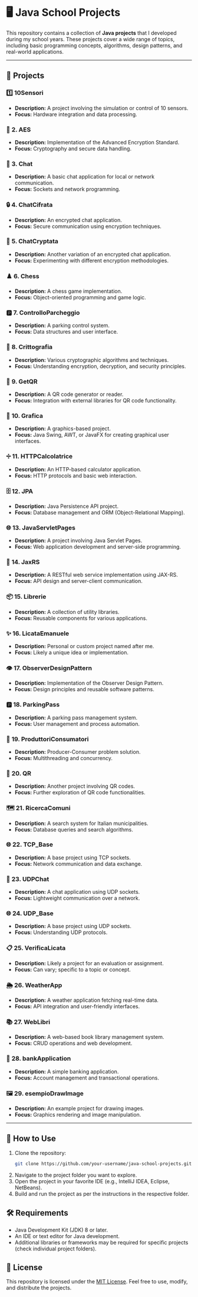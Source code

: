 # 🖥️ **Java School Projects**

This repository contains a collection of **Java projects** that I developed during my school years. These projects cover a wide range of topics, including basic programming concepts, algorithms, design patterns, and real-world applications.

---

## 📂 **Projects**

### 1️⃣ **10Sensori**
- **Description:** A project involving the simulation or control of 10 sensors.
- **Focus:** Hardware integration and data processing.

### 🔐 **2. AES**
- **Description:** Implementation of the Advanced Encryption Standard.
- **Focus:** Cryptography and secure data handling.

### 💬 **3. Chat**
- **Description:** A basic chat application for local or network communication.
- **Focus:** Sockets and network programming.

### 🔒 **4. ChatCifrata**
- **Description:** An encrypted chat application.
- **Focus:** Secure communication using encryption techniques.

### 🔑 **5. ChatCryptata**
- **Description:** Another variation of an encrypted chat application.
- **Focus:** Experimenting with different encryption methodologies.

### ♟️ **6. Chess**
- **Description:** A chess game implementation.
- **Focus:** Object-oriented programming and game logic.

### 🅿️ **7. ControlloParcheggio**
- **Description:** A parking control system.
- **Focus:** Data structures and user interface.

### 🔐 **8. Crittografia**
- **Description:** Various cryptographic algorithms and techniques.
- **Focus:** Understanding encryption, decryption, and security principles.

### 📱 **9. GetQR**
- **Description:** A QR code generator or reader.
- **Focus:** Integration with external libraries for QR code functionality.

### 🎨 **10. Grafica**
- **Description:** A graphics-based project.
- **Focus:** Java Swing, AWT, or JavaFX for creating graphical user interfaces.

### ➗ **11. HTTPCalcolatrice**
- **Description:** An HTTP-based calculator application.
- **Focus:** HTTP protocols and basic web interaction.

### 🗄️ **12. JPA**
- **Description:** Java Persistence API project.
- **Focus:** Database management and ORM (Object-Relational Mapping).

### 🌐 **13. JavaServletPages**
- **Description:** A project involving Java Servlet Pages.
- **Focus:** Web application development and server-side programming.

### 📡 **14. JaxRS**
- **Description:** A RESTful web service implementation using JAX-RS.
- **Focus:** API design and server-client communication.

### 📦 **15. Librerie**
- **Description:** A collection of utility libraries.
- **Focus:** Reusable components for various applications.

### ✨ **16. LicataEmanuele**
- **Description:** Personal or custom project named after me.
- **Focus:** Likely a unique idea or implementation.

### 👁️ **17. ObserverDesignPattern**
- **Description:** Implementation of the Observer Design Pattern.
- **Focus:** Design principles and reusable software patterns.

### 🅿️ **18. ParkingPass**
- **Description:** A parking pass management system.
- **Focus:** User management and process automation.

### 🔄 **19. ProduttoriConsumatori**
- **Description:** Producer-Consumer problem solution.
- **Focus:** Multithreading and concurrency.

### 📱 **20. QR**
- **Description:** Another project involving QR codes.
- **Focus:** Further exploration of QR code functionalities.

### 🗺️ **21. RicercaComuni**
- **Description:** A search system for Italian municipalities.
- **Focus:** Database queries and search algorithms.

### 🌐 **22. TCP_Base**
- **Description:** A base project using TCP sockets.
- **Focus:** Network communication and data exchange.

### 💬 **23. UDPChat**
- **Description:** A chat application using UDP sockets.
- **Focus:** Lightweight communication over a network.

### 🌐 **24. UDP_Base**
- **Description:** A base project using UDP sockets.
- **Focus:** Understanding UDP protocols.

### 📋 **25. VerificaLicata**
- **Description:** Likely a project for an evaluation or assignment.
- **Focus:** Can vary; specific to a topic or concept.

### 🌦️ **26. WeatherApp**
- **Description:** A weather application fetching real-time data.
- **Focus:** API integration and user-friendly interfaces.

### 📚 **27. WebLibri**
- **Description:** A web-based book library management system.
- **Focus:** CRUD operations and web development.

### 🏦 **28. bankApplication**
- **Description:** A simple banking application.
- **Focus:** Account management and transactional operations.

### 🖼️ **29. esempioDrawImage**
- **Description:** An example project for drawing images.
- **Focus:** Graphics rendering and image manipulation.

---

## 🚀 **How to Use**

1. Clone the repository:
   ```bash
   git clone https://github.com/your-username/java-school-projects.git
2. Navigate to the project folder you want to explore.
3. Open the project in your favorite IDE (e.g., IntelliJ IDEA, Eclipse, NetBeans).
4. Build and run the project as per the instructions in the respective folder.

## 🛠️ **Requirements**
- Java Development Kit (JDK) 8 or later.
- An IDE or text editor for Java development.
- Additional libraries or frameworks may be required for specific projects (check individual project folders).

## 📜 **License**
This repository is licensed under the [MIT License](/LICENSE). Feel free to use, modify, and distribute the projects.

